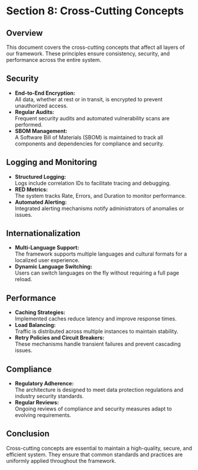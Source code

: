 # Section 8: Cross-Cutting Concepts

## Overview

This document covers the cross-cutting concepts that affect all layers of our framework. These principles ensure consistency, security, and performance across the entire system.

## Security

- **End-to-End Encryption:**  
  All data, whether at rest or in transit, is encrypted to prevent unauthorized access.
- **Regular Audits:**  
  Frequent security audits and automated vulnerability scans are performed.
- **SBOM Management:**  
  A Software Bill of Materials (SBOM) is maintained to track all components and dependencies for compliance and security.

## Logging and Monitoring

- **Structured Logging:**  
  Logs include correlation IDs to facilitate tracing and debugging.
- **RED Metrics:**  
  The system tracks Rate, Errors, and Duration to monitor performance.
- **Automated Alerting:**  
  Integrated alerting mechanisms notify administrators of anomalies or issues.

## Internationalization

- **Multi-Language Support:**  
  The framework supports multiple languages and cultural formats for a localized user experience.
- **Dynamic Language Switching:**  
  Users can switch languages on the fly without requiring a full page reload.

## Performance

- **Caching Strategies:**  
  Implemented caches reduce latency and improve response times.
- **Load Balancing:**  
  Traffic is distributed across multiple instances to maintain stability.
- **Retry Policies and Circuit Breakers:**  
  These mechanisms handle transient failures and prevent cascading issues.

## Compliance

- **Regulatory Adherence:**  
  The architecture is designed to meet data protection regulations and industry security standards.
- **Regular Reviews:**  
  Ongoing reviews of compliance and security measures adapt to evolving requirements.

## Conclusion

Cross-cutting concepts are essential to maintain a high-quality, secure, and efficient system. They ensure that common standards and practices are uniformly applied throughout the framework.
